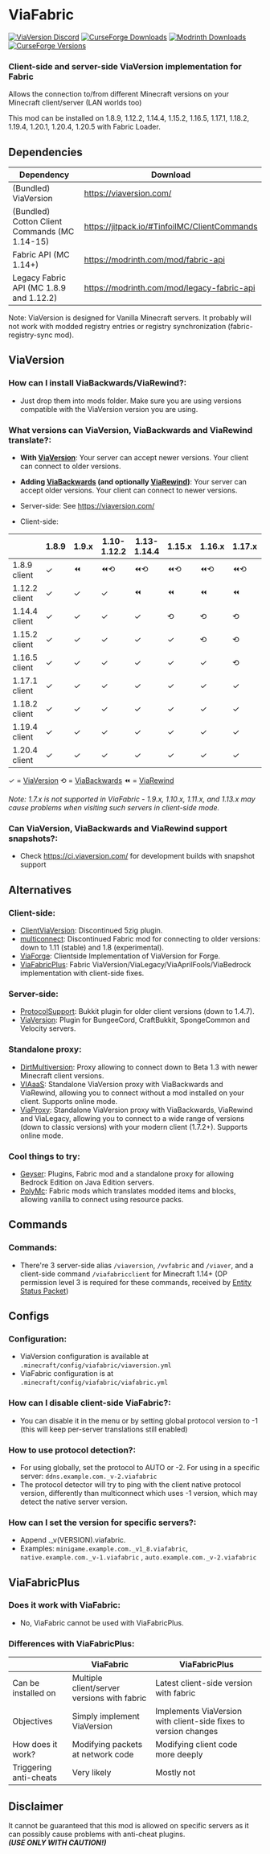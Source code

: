 # ViaFabric

[![ViaVersion Discord](https://img.shields.io/badge/chat-on%20discord-blue.svg)](https://viaversion.com/discord)
[![CurseForge Downloads](http://cf.way2muchnoise.eu/full_viafabric_downloads.svg)](https://viaversion.com/fabric)
[![Modrinth Downloads](https://img.shields.io/modrinth/dt/ViaFabric?label=Modrinth&logo=Modrinth&style=flat-square)](https://modrinth.com/mod/ViaFabric)
[![CurseForge Versions](http://cf.way2muchnoise.eu/versions/viafabric.svg)](https://viaversion.com/fabric)
<!-- ^ GitHub seems to not like this https -->

### Client-side and server-side ViaVersion implementation for Fabric

Allows the connection to/from different Minecraft versions on your Minecraft client/server (LAN worlds too)

This mod can be installed on 1.8.9, 1.12.2, 1.14.4, 1.15.2, 1.16.5, 1.17.1, 1.18.2, 1.19.4, 1.20.1, 1.20.4, 1.20.5 with Fabric Loader.

## Dependencies

| Dependency                                    | Download                                                       |
|-----------------------------------------------|----------------------------------------------------------------|
| (Bundled) ViaVersion                          | https://viaversion.com/                                        |
| (Bundled) Cotton Client Commands (MC 1.14-15) | https://jitpack.io/#TinfoilMC/ClientCommands                   |
| Fabric API (MC 1.14+)                         | https://modrinth.com/mod/fabric-api                            |
| Legacy Fabric API (MC 1.8.9 and 1.12.2)       | https://modrinth.com/mod/legacy-fabric-api                     |

Note: ViaVersion is designed for Vanilla Minecraft servers. It probably will not work with modded registry entries or
registry synchronization (fabric-registry-sync mod).

## ViaVersion

### How can I install ViaBackwards/ViaRewind?:

- Just drop them into mods folder. Make sure you are using versions compatible with the ViaVersion version you are
  using.

### What versions can ViaVersion, ViaBackwards and ViaRewind translate?:

- **With [ViaVersion](https://viaversion.com)**:
  Your server can accept newer versions. Your client can connect to older versions.

- **Adding [ViaBackwards](https://viaversion.com/backwards) (and
  optionally [ViaRewind](https://viaversion.com/rewind))**:
  Your server can accept older versions. Your client can connect to newer versions.

- Server-side: See https://viaversion.com/

- Client-side:

|               | 1.8.9 | 1.9.x | 1.10-1.12.2 | 1.13-1.14.4 | 1.15.x | 1.16.x | 1.17.x | 1.18.x | 1.19.x | 1.20.x |
|---------------|-------|-------|-------------|-------------|--------|--------|--------|--------|--------|--------|
| 1.8.9 client  | ✓     | ⏪     | ⏪⟲          | ⏪⟲          | ⏪⟲     | ⏪⟲     | ⏪⟲     | ⏪⟲     | ⏪⟲     | ⏪⟲     |
| 1.12.2 client | ✓     | ✓     | ✓           | ⏪           | ⏪      | ⏪      | ⏪      | ⏪      | ⏪      | ⏪      |
| 1.14.4 client | ✓     | ✓     | ✓           | ✓           | ⟲      | ⟲      | ⟲      | ⟲      | ⟲      | ⟲      |
| 1.15.2 client | ✓     | ✓     | ✓           | ✓           | ✓      | ⟲      | ⟲      | ⟲      | ⟲      | ⟲      |
| 1.16.5 client | ✓     | ✓     | ✓           | ✓           | ✓      | ✓      | ⟲      | ⟲      | ⟲      | ⟲      |
| 1.17.1 client | ✓     | ✓     | ✓           | ✓           | ✓      | ✓      | ✓      | ⟲      | ⟲      | ⟲      |
| 1.18.2 client | ✓     | ✓     | ✓           | ✓           | ✓      | ✓      | ✓      | ✓      | ⟲      | ⟲      |
| 1.19.4 client | ✓     | ✓     | ✓           | ✓           | ✓      | ✓      | ✓      | ✓      | ✓      | ⟲      |
| 1.20.4 client | ✓     | ✓     | ✓           | ✓           | ✓      | ✓      | ✓      | ✓      | ✓      | ✓      |

✓ = [ViaVersion](https://viaversion.com) ⟲ = [ViaBackwards](https://viaversion.com/backwards) ⏪
= [ViaRewind](https://viaversion.com/rewind)

*Note: 1.7.x is not supported in ViaFabric - 1.9.x, 1.10.x, 1.11.x, and 1.13.x may cause problems when visiting such servers in client-side mode.*

### Can ViaVersion, ViaBackwards and ViaRewind support snapshots?:

- Check https://ci.viaversion.com/ for development builds with snapshot support

## Alternatives

### Client-side:

- [ClientViaVersion](https://github.com/Gerrygames/ClientViaVersion): Discontinued 5zig plugin.
- [multiconnect](https://www.curseforge.com/minecraft/mc-mods/multiconnect): Discontinued Fabric mod for connecting to older
  versions: down to 1.11 (stable) and 1.8 (experimental).
- [ViaForge](https://www.modrinth.com/mod/viaforge): Clientside Implementation of ViaVersion for Forge.
- [ViaFabricPlus](https://www.modrinth.com/mod/viafabricplus): Fabric ViaVersion/ViaLegacy/ViaAprilFools/ViaBedrock implementation with client-side fixes.  

### Server-side:

- [ProtocolSupport](https://protocol.support/): Bukkit plugin for older client versions (down to 1.4.7).
- [ViaVersion](https://viaversion.com): Plugin for BungeeCord, CraftBukkit, SpongeCommon and Velocity servers.

### Standalone proxy:

- [DirtMultiversion](https://github.com/DirtPowered/DirtMultiversion): Proxy allowing to connect down to Beta 1.3 with
  newer Minecraft client versions.
- [VIAaaS](https://github.com/ViaVersion/VIAaaS): Standalone ViaVersion proxy with ViaBackwards and ViaRewind, allowing
  you to connect without a mod installed on your client. Supports online mode.
- [ViaProxy](https://github.com/ViaVersion/ViaProxy): Standalone ViaVersion proxy with ViaBackwards, ViaRewind and ViaLegacy,
  allowing you to connect to a wide range of versions (down to classic versions) with your modern client (1.7.2+). Supports online mode.

### Cool things to try:

- [Geyser](https://geysermc.org/): Plugins, Fabric mod and a standalone proxy for allowing Bedrock Edition on Java
  Edition servers.
- [PolyMc](https://github.com/TheEpicBlock/PolyMc): Fabric mods which translates modded items and blocks, allowing
  vanilla to connect using resource packs.

## Commands

### Commands:

- There're 3 server-side alias ``/viaversion``, ``/vvfabric`` and ``/viaver``, and a client-side command
  ``/viafabricclient`` for Minecraft 1.14+ (OP permission level 3 is required for these commands, received
  by [Entity Status Packet](https://wiki.vg/Entity_statuses#Player))

## Configs

### Configuration:

- ViaVersion configuration is available at ``.minecraft/config/viafabric/viaversion.yml``
- ViaFabric configuration is at ``.minecraft/config/viafabric/viafabric.yml``

### How can I disable client-side ViaFabric?:

- You can disable it in the menu or by setting global protocol version to -1 (this will keep per-server translations
  still enabled)

### How to use protocol detection?:

- For using globally, set the protocol to AUTO or -2. For using in a specific
  server: ``ddns.example.com._v-2.viafabric``
- The protocol detector will try to ping with the client native protocol version, differently than multiconnect which
  uses -1 version, which may detect the native server version.

### How can I set the version for specific servers?:

- Append ._v(VERSION).viafabric.
- Examples: ``minigame.example.com._v1_8.viafabric``, ``native.example.com._v-1.viafabric``
  , ``auto.example.com._v-2.viafabric``

## ViaFabricPlus

### Does it work with ViaFabric:

- No, ViaFabric cannot be used with ViaFabricPlus.

### Differences with ViaFabricPlus:

|                                  | ViaFabric                                       | ViaFabricPlus                                                   |
|----------------------------------|-------------------------------------------------|-----------------------------------------------------------------|
| Can be installed on              | Multiple client/server versions with fabric     | Latest client-side version with fabric                          |
| Objectives                       | Simply implement ViaVersion                     | Implements ViaVersion with client-side fixes to version changes |
| How does it work?                | Modifying packets at network code               | Modifying client code more deeply                               |
| Triggering anti-cheats           | Very likely                                     | Mostly not                                                      |

## Disclaimer

It cannot be guaranteed that this mod is allowed on specific servers as it can possibly cause problems with anti-cheat plugins.\
***(USE ONLY WITH CAUTION!)***
